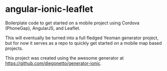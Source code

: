 # angular-ionic-leaflet
Boilerplate code to get started on a mobile project using Cordova (PhoneGap), AngularJS, and Leaflet.

This will eventually be turned into a full fledged Yeoman generator project, but for now it serves as a repo to quickly get started on a mobile map based projects.

This project was created using the awesome generator at https://github.com/diegonetto/generator-ionic.
